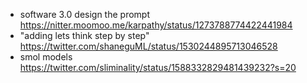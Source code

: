 
- software 3.0 design the prompt https://nitter.moomoo.me/karpathy/status/1273788774422441984
- "adding lets think step by step" https://twitter.com/shaneguML/status/1530244895713046528
- smol models https://twitter.com/sliminality/status/1588332829481439232?s=20
